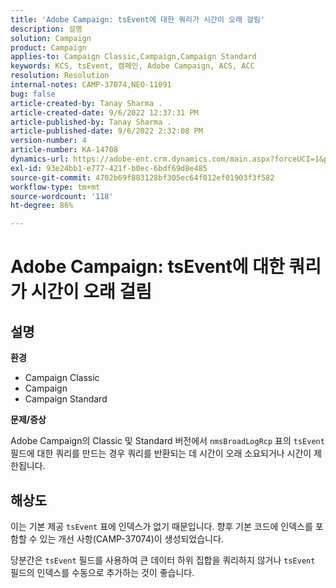 ```yaml
---
title: 'Adobe Campaign: tsEvent에 대한 쿼리가 시간이 오래 걸림'
description: 설명
solution: Campaign
product: Campaign
applies-to: Campaign Classic,Campaign,Campaign Standard
keywords: KCS, tsEvent, 캠페인, Adobe Campaign, ACS, ACC
resolution: Resolution
internal-notes: CAMP-37074,NEO-11091
bug: false
article-created-by: Tanay Sharma .
article-created-date: 9/6/2022 12:37:31 PM
article-published-by: Tanay Sharma .
article-published-date: 9/6/2022 2:32:08 PM
version-number: 4
article-number: KA-14708
dynamics-url: https://adobe-ent.crm.dynamics.com/main.aspx?forceUCI=1&pagetype=entityrecord&etn=knowledgearticle&id=a03690ab-e02d-ed11-9db1-002248086735
exl-id: 93e24bb1-e777-421f-b0ec-6bdf69d8e485
source-git-commit: 4702b69f883128bf305ec64f012ef01903f3f582
workflow-type: tm+mt
source-wordcount: '118'
ht-degree: 86%

---
```


# Adobe Campaign: tsEvent에 대한 쿼리가 시간이 오래 걸림

## 설명


<b>환경</b>

- Campaign Classic
- Campaign
- Campaign Standard




<b>문제/증상</b>

Adobe Campaign의 Classic 및 Standard 버전에서 `nmsBroadLogRcp` 표의 `tsEvent` 필드에 대한 쿼리를 만드는 경우 쿼리를 반환되는 데 시간이 오래 소요되거나 시간이 제한됩니다.


## 해상도


이는 기본 제공 `tsEvent` 표에 인덱스가 없기 때문입니다. 향후 기본 코드에 인덱스를 포함할 수 있는 개선 사항(CAMP-37074)이 생성되었습니다.

당분간은 `tsEvent` 필드를 사용하여 큰 데이터 하위 집합을 쿼리하지 않거나 `tsEvent` 필드의 인덱스를 수동으로 추가하는 것이 좋습니다.

